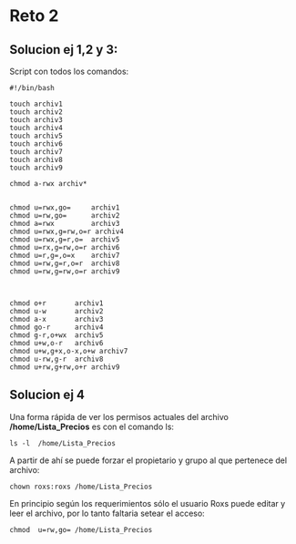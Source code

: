 # Reto 2

## Solucion ej 1,2 y 3:

Script con todos los comandos:

```
#!/bin/bash

touch archiv1
touch archiv2
touch archiv3
touch archiv4
touch archiv5
touch archiv6
touch archiv7
touch archiv8
touch archiv9

chmod a-rwx archiv*


chmod u=rwx,go=     archiv1
chmod u=rw,go=      archiv2
chmod a=rwx         archiv3
chmod u=rwx,g=rw,o=r archiv4
chmod u=rwx,g=r,o=  archiv5
chmod u=rx,g=rw,o=r archiv6
chmod u=r,g=,o=x    archiv7
chmod u=rw,g=r,o=r  archiv8
chmod u=rw,g=rw,o=r archiv9



chmod o+r 		archiv1 	
chmod u-w 		archiv2
chmod a-x 		archiv3
chmod go-r 		archiv4
chmod g-r,o+wx 	archiv5
chmod u+w,o-r 	archiv6
chmod u+w,g+x,o-x,o+w archiv7
chmod u-rw,g-r 	archiv8
chmod u+rw,g+rw,o+r archiv9
```

## Solucion ej 4


Una forma rápida de ver los permisos actuales del archivo **/home/Lista_Precios** es con el comando ls:

```
ls -l  /home/Lista_Precios
```

A partir de ahí se puede forzar el propietario y grupo al que pertenece del archivo:

```
chown roxs:roxs /home/Lista_Precios
```

En principio según los requerimientos sólo el usuario Roxs puede editar y leer el archivo, por lo tanto faltaria setear el acceso:

```
chmod  u=rw,go= /home/Lista_Precios
```
